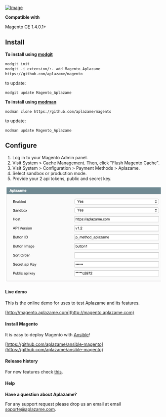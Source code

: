 [ ![Image](https://aplazame.com/static/img/banners/banner-728-white.png "Aplazame") ](https://aplazame.com "Aplazame")

**Compatible with**

Magento CE 1.4.0.1+

## Install

**To install using [modgit](https://github.com/jreinke/modgit)**

```
modgit init
modgit -i extension/:. add Magento_Aplazame https://github.com/aplazame/magento
```
to update:
```
modgit update Magento_Aplazame
```

**To install using [modman](https://github.com/colinmollenhour/modman)**

```
modman clone https://github.com/aplazame/magento
```
to update:
```
modman update Magento_Aplazame
```

## Configure

1. Log in to your Magento Admin panel.
2. Visit System > Cache Management. Then, click "Flush Magento Cache".
3. Visit System > Configuration > Payment Methods > Aplazame.
4. Select sandbox or production mode.
5. Provide your 2 api tokens, public and secret key.
 
![config](docs/config.png)

#### Live demo

This is the online demo for uses to test Aplazame and its features. 

[http://magento.aplazame.com](http://magento.aplazame.com)

#### Install Magento

It is easy to deploy Magento with [Ansible](http://www.ansible.com/home)!

[https://github.com/aplazame/ansible-magento](https://github.com/aplazame/ansible-magento)

#### Release history

For new features check [this](History.md).

#### Help

**Have a question about Aplazame?**

For any support request please drop us an email at email soporte@aplazame.com.
